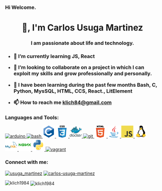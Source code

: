 ### Hi Welcome.

<h1 align="center">👋, I'm Carlos Usuga Martinez</h1>
<h3 align="center">I am passionate about life and technology.</h3>
<h3 align="left"Constant learning, that is my motto and my main value is willpower.</h3>


- 🌱 I’m currently learning **JS, React**

- 👯 I’m looking to collaborate on **a project in which I can exploit my skills and grow professionally and personally.**

- 💬 I have been learning during the past few months **Bash, C, Python, MysSQL, HTML, CCS, React., LitElement**

- 📫 How to reach me **klich84@gmail.com**

<h3 align="left">Languages and Tools:</h3>
<p align="left"> <a href="https://www.arduino.cc/" target="_blank"> <img src="https://cdn.worldvectorlogo.com/logos/arduino-1.svg" alt="arduino" width="40" height="40"/> </a> <a href="https://www.gnu.org/software/bash/" target="_blank"> <img src="https://www.vectorlogo.zone/logos/gnu_bash/gnu_bash-icon.svg" alt="bash" width="40" height="40"/> </a> <a href="https://www.cprogramming.com/" target="_blank"> <img src="https://raw.githubusercontent.com/devicons/devicon/master/icons/c/c-original.svg" alt="c" width="40" height="40"/> </a> <a href="https://www.w3schools.com/css/" target="_blank"> <img src="https://raw.githubusercontent.com/devicons/devicon/master/icons/css3/css3-original-wordmark.svg" alt="css3" width="40" height="40"/> </a> <a href="https://www.docker.com/" target="_blank"> <img src="https://raw.githubusercontent.com/devicons/devicon/master/icons/docker/docker-original-wordmark.svg" alt="docker" width="40" height="40"/> </a> <a href="https://git-scm.com/" target="_blank"> <img src="https://www.vectorlogo.zone/logos/git-scm/git-scm-icon.svg" alt="git" width="40" height="40"/> </a> <a href="https://www.w3.org/html/" target="_blank"> <img src="https://raw.githubusercontent.com/devicons/devicon/master/icons/html5/html5-original-wordmark.svg" alt="html5" width="40" height="40"/> </a> <a href="https://www.java.com" target="_blank"> <img src="https://raw.githubusercontent.com/devicons/devicon/master/icons/java/java-original.svg" alt="java" width="40" height="40"/> </a> <a href="https://developer.mozilla.org/en-US/docs/Web/JavaScript" target="_blank"> <img src="https://raw.githubusercontent.com/devicons/devicon/master/icons/javascript/javascript-original.svg" alt="javascript" width="40" height="40"/> </a> <a href="https://www.linux.org/" target="_blank"> <img src="https://raw.githubusercontent.com/devicons/devicon/master/icons/linux/linux-original.svg" alt="linux" width="40" height="40"/> </a> <a href="https://www.mysql.com/" target="_blank"> <img src="https://raw.githubusercontent.com/devicons/devicon/master/icons/mysql/mysql-original-wordmark.svg" alt="mysql" width="40" height="40"/> </a> <a href="https://www.nginx.com" target="_blank"> <img src="https://raw.githubusercontent.com/devicons/devicon/master/icons/nginx/nginx-original.svg" alt="nginx" width="40" height="40"/> </a> <a href="https://www.python.org" target="_blank"> <img src="https://raw.githubusercontent.com/devicons/devicon/master/icons/python/python-original.svg" alt="python" width="40" height="40"/> </a> <a href="https://www.vagrantup.com/" target="_blank"> <img src="https://www.vectorlogo.zone/logos/vagrantup/vagrantup-icon.svg" alt="vagrant" width="40" height="40"/> </a> </p>

<h3 align="left">Connect with me:</h3>
<p align="left">
<a href="https://twitter.com/usuga_martinez" target="blank"><img align="center" src="https://image.flaticon.com/icons/png/512/124/124021.png" alt="usuga_martinez" height="30" width="40" /></a>
<a href="https://linkedin.com/in/carlos-usuga-martinez" target="blank"><img align="center" src="https://image.flaticon.com/icons/png/512/174/174857.png" alt="carlos-usuga-martinez" height="30" width="40" /></a>
</p>

<p><img align="left" src="https://github-readme-stats.vercel.app/api/top-langs?username=klich1984&show_icons=true&locale=en&layout=compact" alt="klich1984" /></p>

<p>&nbsp;<img align="center" src="https://github-readme-stats.vercel.app/api?username=klich1984&show_icons=true&locale=en" alt="klich1984"/></p>
